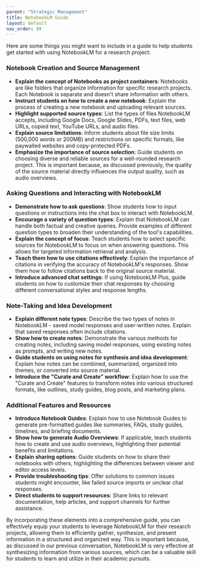 ```yaml
---
parent: "Strategic Management"
title: NotebookLM Guide
layout: default
nav_order: 99
---
```

Here are some things you might want to include in a guide to help students get started with using NotebookLM for a research project:

### **Notebook Creation and Source Management**

*   **Explain the concept of Notebooks as project containers**:  Notebooks are like folders that organize information for specific research projects. Each Notebook is separate and doesn't share information with others. 
*   **Instruct students on how to create a new notebook**: Explain the process of creating a new notebook and uploading relevant sources.
*   **Highlight supported source types**:  List the types of files NotebookLM accepts, including Google Docs, Google Slides, PDFs, text files, web URLs, copied text, YouTube URLs, and audio files.
*   **Explain source limitations**:  Inform students about file size limits (500,000 words or 200MB) and restrictions on specific formats, like paywalled websites and copy-protected PDFs.
*   **Emphasize the importance of source selection**: Guide students on choosing diverse and reliable sources for a well-rounded research project. This is important because, as discussed previously, the quality of the source material directly influences the output quality, such as audio overviews. 

### **Asking Questions and Interacting with NotebookLM**

*   **Demonstrate how to ask questions**:  Show students how to input questions or instructions into the chat box to interact with NotebookLM.
*   **Encourage a variety of question types**:  Explain that NotebookLM can handle both factual and creative queries. Provide examples of different question types to broaden their understanding of the tool's capabilities. 
*   **Explain the concept of focus**:  Teach students how to select specific sources for NotebookLM to focus on when answering questions. This allows for targeted information retrieval and analysis. 
*   **Teach them how to use citations effectively**: Explain the importance of citations in verifying the accuracy of NotebookLM's responses. Show them how to follow citations back to the original source material.
*   **Introduce advanced chat settings**:  If using NotebookLM Plus, guide students on how to customize their chat responses by choosing different conversational styles and response lengths.

### **Note-Taking and Idea Development**

*   **Explain different note types**:  Describe the two types of notes in NotebookLM - saved model responses and user-written notes. Explain that saved responses often include citations. 
*   **Show how to create notes**:  Demonstrate the various methods for creating notes, including saving model responses, using existing notes as prompts, and writing new notes. 
*   **Guide students on using notes for synthesis and idea development**:  Explain how notes can be combined, summarized, organized into themes, or converted into source material. 
*   **Introduce the "Curate and Create" workflow**:  Explain how to use the "Curate and Create" features to transform notes into various structured formats, like outlines, study guides, blog posts, and marketing plans.

### **Additional Features and Resources**

*   **Introduce Notebook Guides**:  Explain how to use Notebook Guides to generate pre-formatted guides like summaries, FAQs, study guides, timelines, and briefing documents. 
*   **Show how to generate Audio Overviews**:  If applicable, teach students how to create and use audio overviews, highlighting their potential benefits and limitations. 
*   **Explain sharing options**: Guide students on how to share their notebooks with others, highlighting the differences between viewer and editor access levels. 
*   **Provide troubleshooting tips**:  Offer solutions to common issues students might encounter, like failed source imports or unclear chat responses. 
*   **Direct students to support resources**:  Share links to relevant documentation, help articles, and support channels for further assistance.

By incorporating these elements into a comprehensive guide, you can effectively equip your students to leverage NotebookLM for their research projects, allowing them to efficiently gather, synthesize, and present information in a structured and organized way.  This is important because, as discussed in our previous conversation, NotebookLM is very effective at synthesizing information from various sources, which can be a valuable skill for students to learn and utilize in their academic pursuits.
